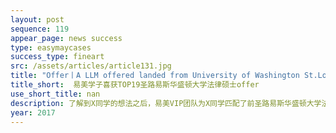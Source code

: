 ```yaml
---
layout: post
sequence: 119
appear_page: news success
type: easymaycases
success_type: fineart
src: /assets/articles/article131.jpg
title: "Offer丨A LLM offered landed from University of Washington St.Louis  "
title_short:  易美学子喜获TOP19圣路易斯华盛顿大学法律硕士offer
use_short_title: nan
description: 了解到X同学的想法之后，易美VIP团队为X同学匹配了前圣路易斯华盛顿大学法学院副院长，同时也是前范德堡大学招生官的斯皮维先生为X同学的申请全程指导。在与X同学进行数次深入沟通之后，斯皮维先生指出，X同学对社会问题的深入关注是他的最大亮点，除此之外，如果能再有一定的商业机构实习经历，理解法律如何在商业中被实践运用，则会为进入法学院更好的奠定基础。为此，易美背景提升团队帮助X同学在大三暑假回国争取到了某快消行业世界100强企业法务实习的经历，接触了公司的法务管理及风险管控体系、跟踪国内外与行业相关法律政策发展动态，并参与了部分争议解决案例，实习期间的积极表现获得了部门主管和同事的一致认可，并获得了部门主管的一份真挚的推荐信。
year: 2017
---
```


